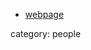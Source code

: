 
* [webpage](http://www.kcl.ac.uk/nms/depts/mathematics/people/atoz/lambertn.aspx)

category: people